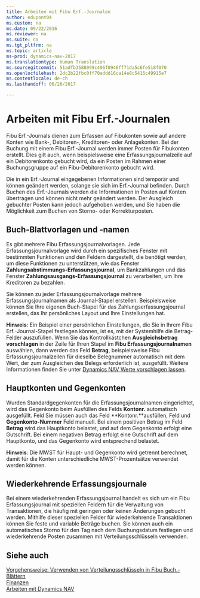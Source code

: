 ```yaml
---
title: Arbeiten mit Fibu Erf.-Journalen
author: edupont04
ms.custom: na
ms.date: 09/22/2016
ms.reviewer: na
ms.suite: na
ms.tgt_pltfrm: na
ms.topic: article
ms-prod: dynamics-nav-2017
ms.translationtype: Human Translation
ms.sourcegitcommit: 51adfb3588099c496f0946ff71da5c6fe518f070
ms.openlocfilehash: 2dc2b22fbc0ff70addd16ca14e8c5416c49915e7
ms.contentlocale: de-ch
ms.lasthandoff: 06/26/2017

---
```


# <a name="work-with-general-journals"></a>Arbeiten mit Fibu Erf.-Journalen
Fibu Erf.-Journals dienen zum Erfassen auf Fibukonten sowie auf andere Konten wie Bank-, Debitoren-, Kreditoren- oder Anlagekonten. Bei der Buchung mit einem Fibu Erf.-Journal werden immer Posten für Fibukonten erstellt. Dies gilt auch, wenn beispielsweise eine Erfassungsjournalzeile auf ein Debitorenkonto gebucht wird, da ein Posten im Rahmen einer Buchungsgruppe auf ein Fibu-Debitorenkonto gebucht wird.

Die in ein Erf.-Journal eingegebenen Informationen sind temporär und können geändert werden, solange sie sich im Erf.-Journal befinden. Durch Buchen des Erf.-Journals werden die Informationen in Posten auf Konten übertragen und können nicht mehr geändert werden. Der Ausgleich gebuchter Posten kann jedoch aufgehoben werden, und Sie haben die Möglichkeit zum Buchen von Storno- oder Korrekturposten.

## <a name="journal-templates-and-batches"></a>Buch-Blattvorlagen und -namen
Es gibt mehrere Fibu Erfassungsjournalvorlagen. Jede Erfassungsjournalvorlage wird durch ein spezifisches Fenster mit bestimmten Funktionen und den Feldern dargestellt, die benötigt werden, um diese Funktionen zu unterstützen, wie das Fenster **Zahlungsabstimmungs-Erfassungsjournal**, um Bankzahlungen und das Fenster **Zahlungsausgangs-Erfassungsjournal** zu verarbeiten, um Ihre Kreditoren zu bezahlen.

Sie können zu jeder Erfassungsjournalvorlage mehrere Erfassungsjournalnamen als Journal-Stapel erstellen. Beispielsweise können Sie Ihre eigenen Buch-Stapel für das Zahlungserfassungsjournal erstellen, das Ihr persönliches Layout und Ihre Einstellungen hat.

**Hinweis**: Ein Beispiel einer persönlichen Einstellungen, die Sie in Ihrem Fibu Erf.-Journal-Stapel festlegen können, ist es, mit der Systemhilfe die Betrag-Felder auszufüllen. Wenn Sie das Kontrollkästchen **Ausgleichsbetrag vorschlagen** in der Zeile für Ihren Stapel im **Fibu Erfassungsjournalnamen** auswählen, dann werden das Feld **Betrag**, beispielsweise Fibu Erfassungsjournalzeilen für dieselbe Belegnummer automatisch mit dem Wert, der zum Ausgleichen des Belegs erforderlich ist, ausgefüllt. Weitere Informationen finden Sie unter [Dynamics NAV Werte vorschlagen lassen](ui-let-system-suggest-values.md).

## <a name="main-accounts-and-balancing-accounts"></a>Hauptkonten und Gegenkonten
Wurden Standardgegenkonten für die Erfassungsjournalnamen eingerichtet, wird das Gegenkonto beim Ausfüllen des Felds **Kontonr.** automatisch ausgefüllt. Feld Sie müssen auch das Feld **Kontonr.**ausfüllen, Feld und **Gegenkonto-Nummer** Feld manuell. Bei einem positiven Betrag im Feld **Betrag** wird das Hauptkonto belastet, und auf dem Gegenkonto erfolgt eine Gutschrift. Bei einem negativen Betrag erfolgt eine Gutschrift auf dem Hauptkonto, und das Gegenkonto wird entsprechend belastet.

**Hinweis**: Die MWST für Haupt- und Gegenkonto wird getrennt berechnet, damit für die Konten unterschiedliche MWST-Prozentsätze verwendet werden können.

## <a name="recurring-journals"></a>Wiederkehrende Erfassungsjournale
Bei einem wiederkehrenden Erfassungsjournal handelt es sich um ein Fibu Erfassungsjournal mit speziellen Feldern für die Verwaltung von Transaktionen, die häufig mit geringen oder keinen Änderungen gebucht werden. Mithilfe dieser speziellen Felder für wiederkehrende Transaktionen können Sie feste und variable Beträge buchen. Sie können auch ein automatisches Storno für den Tag nach dem Buchungsdatum festlegen und wiederkehrende Posten zusammen mit Verteilungsschlüsseln verwenden.

## <a name="see-also"></a>Siehe auch
[Vorgehensweise: Verwenden von Verteilungsschlüsseln in Fibu Buch.-Blättern](ui-how-use-allocation-keys-general-journals.md)  
[Finanzen](finance-setup.md)  
[Arbeiten mit Dynamics NAV](ui-work-product.md)

